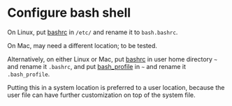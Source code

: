 # Configure bash shell

On Linux, put [bashrc](./bashrc) in `/etc/` and rename it to `bash.bashrc`.

On Mac, may need a different location; to be tested.

Alternatively,
on either Linux or Mac,
put [bashrc](./bashrc) in user home directory `~` and rename it `.bashrc`,
and put [bash\_profile](./bash_profile) in `~` and rename it `.bash_profile`.

Putting this in a system location is preferred to a user location,
because the user file can have further customization on top of the system file.
